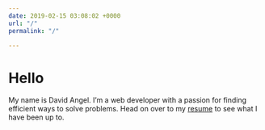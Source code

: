 ```yaml
---
date: 2019-02-15 03:08:02 +0000
url: "/"
permalink: "/"

---
```

# Hello

 My name is David Angel. I’m a web developer with a passion for finding efficient ways to solve problems. Head on over to my [resume](http://davidangel.net/resume) to see what I have been up to.